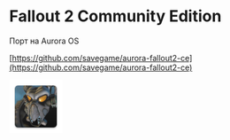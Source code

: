 Fallout 2 Community Edition
===================

Порт на Aurora OS

[https://github.com/savegame/aurora-fallout2-ce](https://github.com/savegame/aurora-fallout2-ce)

![picture](../assets/images/open-source/fallout2ce.png)